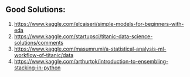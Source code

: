 ## Good Solutions:
1. https://www.kaggle.com/elcaiseri/simple-models-for-beginners-with-eda
2. https://www.kaggle.com/startupsci/titanic-data-science-solutions/comments
3. https://www.kaggle.com/masumrumi/a-statistical-analysis-ml-workflow-of-titanic/data
4. https://www.kaggle.com/arthurtok/introduction-to-ensembling-stacking-in-python


